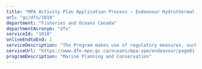 ```yaml
---
title: "MPA Activity Plan Application Process – Endeavour Hydrothermal Vents"
url: "gc/dfo/1018"
department: "Fisheries and Oceans Canada"
departmentAcronym: "dfo"
serviceId: "1018"
onlineEndtoEnd: 1
serviceDescription: "The Program makes use of regulatory measures, such as Marine Protected Areas (MPAs) Regulations in which  prohibitions and allowed activities are detailed, to conserve and sustainably manage marine ecosystems. Activity plans must be submitted to the relevant DFO Regional authority for specific activities, to ensure human activities within the MPA are compliant and consistent with the regulation and objectives of the MPA."
serviceUrl: "https://www.dfo-mpo.gc.ca/oceans/mpa-zpm/endeavour/page01-eng.html"
programDescription: "Marine Planning and Conservation"
---
```

